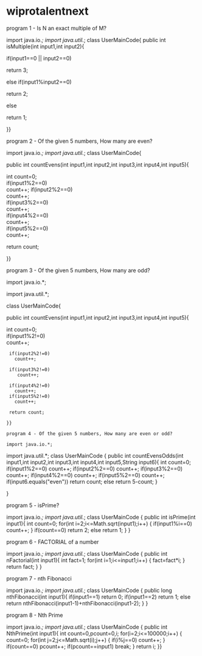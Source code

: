 # wiprotalentnext
program 1 - Is N an exact multiple of M?

import java.io.*;
import  java.util.*;
class UserMainCode{
public int isMultiple(int input1,int input2){ 

if(input1==0 || input2==0) 

   return 3; 

else if(input1%input2==0)   

   return 2; 

else 

   return 1;

}}

program 2 - Of the given 5 numbers, How many are even?

import java.io.*;
import  java.util.*;
class UserMainCode{ 

public int countEvens(int input1,int input2,int input3,int input4,int input5){

 int count=0;  
if(input1%2==0)  
 count++;
 if(input2%2==0)   
    count++;  
if(input3%2==0)  
   count++;  
if(input4%2==0)   
   count++;  
if(input5%2==0)   
  count++;  

return count; 

}}

program 3 - Of the given 5 numbers, How many are odd?

import java.io.*;

import  java.util.*;

class UserMainCode{ 

public int countEvens(int input1,int input2,int input3,int input4,int input5){  

  int count=0;  
    if(input1%2!=0)   
       count++;  

     if(input2%2!=0)   
       count++;  
     
     if(input3%2!=0)   
        count++;
  
     if(input4%2!=0)   
       count++;  
     if(input5%2!=0)   
       count++;  
    
     return count; 

    }}
    
    program 4 - Of the given 5 numbers, How many are even or odd?
    
    import java.io.*;
import  java.util.*;
class UserMainCode
{
 public int countEvensOdds(int input1,int input2,int input3,int input4,int input5,String input6){
  int count=0;
  if(input1%2==0)
   count++;
  if(input2%2==0)
   count++;
  if(input3%2==0)
   count++;
  if(input4%2==0)
   count++;
  if(input5%2==0)
   count++;
  if(input6.equals("even"))
   return count;
  else
   return 5-count;
 }

}

program 5 - isPrime?

import java.io.*;
import  java.util.*;
class UserMainCode
{
 public int isPrime(int input1){
  int count=0;
 for(int i=2;i<=Math.sqrt(input1);i++)
{
 if(input1%i==0)
     count++;
}
if(count==0)
 return 2;
 else
return 1;
 }
}

program 6 - FACTORIAL of a number

import java.io.*;
import  java.util.*;
class UserMainCode
{
 public int nFactorial(int input1){
  int fact=1;
for(int i=1;i<=input1;i++)
 {
fact=fact*i;
 }
return fact;
 }
}

program 7 - nth Fibonacci

import java.io.*;
import  java.util.*;
class UserMainCode
{
 public long nthFibonacci(int input1){
 if(input1==1)
 return 0;
if(input1==2)
 return 1;
 else
 return nthFibonacci(input1-1)+nthFibonacci(input1-2);
 }
}

program 8 - Nth Prime

import java.io.*;
import  java.util.*;
class UserMainCode
{
 public int NthPrime(int input1){
       int count=0,pcount=0,i;
  for(i=2;i<=100000;i++)
  {
   count=0;
   for(int j=2;j<=Math.sqrt(i);j++)
   {
    if(i%j==0)
     count++;
   }
   if(count==0)
    pcount++;
   if(pcount==input1)
    break;
  }
  return i; 
}}
